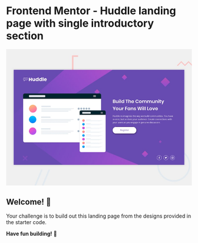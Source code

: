 # Frontend Mentor - Huddle landing page with single introductory section

![Design preview for the Huddle landing page with single introductory section](./design/desktop-preview.jpg)

## Welcome! 👋

Your challenge is to build out this landing page from the designs provided in the starter code.

**Have fun building!** 🚀
